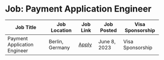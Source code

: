 # Job: Payment Application Engineer

| Job Title | Job Location | Job Link | Job Posted | Visa Sponsorship |
| --- | --- | --- | --- | --- |
| Payment Application Engineer | Berlin, Germany | [Apply](https://www.sumup.com/careers/positions/berlin-germany/engineering/payment-application-engineer/6733875002/) | June 8, 2023 | Visa Sponsorship |
